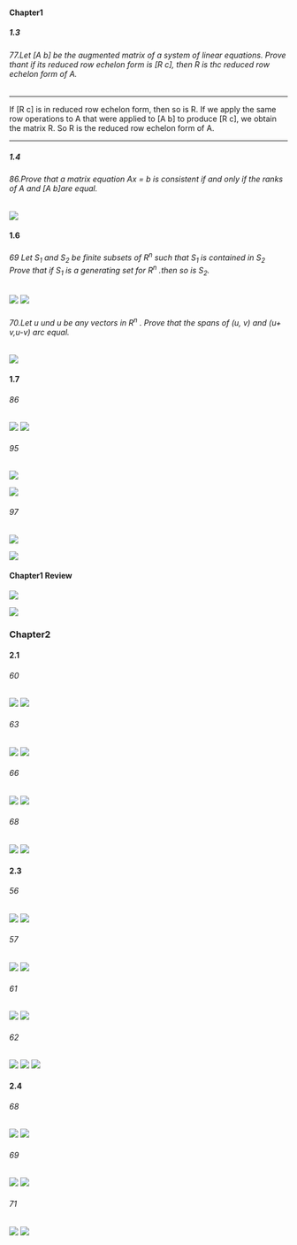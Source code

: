 #### Chapter1
##### 1.3

###### 77.Let [A b] be the augmented matrix of a system of linear equations. Prove thant if its reduced row echelon form is [R c], then R is thc reduced row echelon form of A.

---
If [R c] is in reduced row echelon form, then so is R. If we apply the same row operations to A that were applied to [A b] to produce [R c], we obtain the matrix R. So R is the reduced row echelon form of A.

---

##### 1.4

###### 86.Prove that a matrix equation Ax = b is consistent if and only if the ranks of A and [A b]are equal.

![](./Images/71.png)


#### 1.6

###### 69 Let $S_1$ and $S_2$ be finite subsets of $R^n$ such that $S_1$ is contained in $S_2$ Prove that if $S_1$ is a generating set for $R^n$ .then so is $S_2$.

![](./Images/72.png)
![](./Images/73.png)

###### 70.Let u und u be any vectors in $R^n$ . Prove that the spans of (u, v) and (u+ v,u-v) arc equal.
![](./Images/74.png)

#### 1.7

###### 86
![](./Images/75.png)
![](./Images/76.png)


###### 95
![](./Images/77.png)

![](./Images/78.png)


###### 97
![](./Images/79.png)

![](./Images/80.png)

#### Chapter1 Review
![](./Images/81.png)

![](./Images/82.png)

### Chapter2

#### 2.1

###### 60
![](./Images/83.png)
![](./Images/84.png)

###### 63
![](./Images/85.png)
![](./Images/86.png)

###### 66
![](./Images/87.png)
![](./Images/88.png)

###### 68
![](./Images/89.png)
![](./Images/90.png)


#### 2.3

###### 56
![](./Images/91.png)
![](./Images/92.png)


###### 57
![](./Images/93.png)
![](./Images/94.png)

###### 61
![](./Images/95.png)
![](./Images/96.png)

###### 62
![](./Images/97.png)
![](./Images/98.png)
![](./Images/99.png)



#### 2.4

###### 68
![](./Images/100.png)
![](./Images/101.png)

###### 69
![](./Images/102.png)
![](./Images/103.png)


###### 71
![](./Images/104.png)
![](./Images/105.png)


